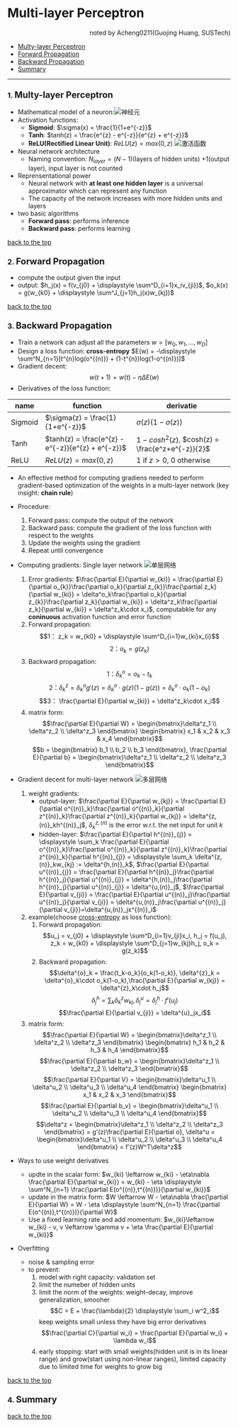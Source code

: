 # Multi-layer Perceptron 
<div align="right">noted by Acheng0211(Guojing Huang, SUSTech)</div>

- [Multy-layer Perceptron](#1-multy-layer-perceptron)
- [Forward Propagation](#2-forward-propagation)
- [Backward Propagation](#3-backward-propagation)
- [Summary](#summary)
___


### **1.** <big>Multy-layer Perceptron</big>

- Mathematical model of a neuron:![神经元](./assets/neuron.png "神经元") 
- Activation functions:
    - **Sigmoid**: $\sigma(x) = \frac{1}{1+e^{-z}}$
    - **Tanh**: $tanh(z) = \frac{e^{z} - e^{-z}}{e^{z} + e^{-z}}$
    - **ReLU(Rectified Linear Unit)**: $ReLU(z) = max(0,z)$
![激活函数](./assets/activation_functions.png "激活函数") 
- Neural network architecture
    - Naming convention: $N_{layer} = (N-1)$(layers of hidden units) $+ 1$(output layer), input layer is not counted
- Reprensentational power
    - Neural network with **at least one hidden layer** is a universal approximator which can represent any function
    - The capacity of the network increases with more hidden units and layers
- two basic algorithms
    - **Forward pass**: performs inference
    - **Backward pass**: performs learning


[back to the top](#multi-layer-perceptron)

### **2.** <big>Forward Propagation</big>

- compute the output given the input
- output: $h_j(x) = f(v_{j0} + \displaystyle \sum^D_{i=1}x_iv_{ji})$, $o_k(x) = g(w_{k0} + \displaystyle \sum^J_{j=1}h_j(x)w_{kj})$

[back to the top](#multi-layer-perceptron)

### **3.** <big>Backward Propagation</big>

- Train a network can adjust all the parameters $w = [w_0,w_1,...,w_D]$
- Design a loss function: **cross-entropy** <span id="cross-entropy"></span> $E(w) = -\displaystyle \sum^N_{n=1}[t^{n}log(o^{(n)}) + (1-t^{n})log(1-o^{(n)})]$  
- Gradient decent: $$w(t+1) = w(t) - \eta \Delta E(w)$$
- Derivatives of the loss function: 

|name|function|derivatie|
|---|---|---|
|Sigmoid|$\sigma(z) = \frac{1}{1+e^{-z}}$|$\sigma(z)(1-\sigma(z))$|
|Tanh|$tanh(z) = \frac{e^{z} - e^{-z}}{e^{z} + e^{-z}}$|$1 - cosh^2(z)$, $cosh(z) = \frac{e^z+e^{-z}}{2}$|
|ReLU|$ReLU(z) = max(0,z)$|$1$ if $z>0$, 0 otherwise|

- An effective method for computing gradiens needed to perform gradient-based optimization of the weights in a multi-layer network (key insight: **chain rule**)
- Procedure:
    1. Forward pass: compute the output of the network
    2. Backward pass: compute the gradient of the loss function with respect to the weights
    3. Update the weights using the gradient
    4. Repeat until convergence
- Computing gradients: Single layer network
![单层网络](./assets/single_layer_network.png "单层网络")
    1. Error gradients: $\frac{\partial E}{\partial w_{ki}} = \frac{\partial E}{\partial o_{k}}\frac{\partial o_k}{\partial z_{k}}\frac{\partial z_k}{\partial w_{ki}} = \delta^o_k\frac{\partial o_k}{\partial z_{k}}\frac{\partial z_k}{\partial w_{ki}} = \delta^z_k\frac{\partial z_k}{\partial w_{ki}} = \delta^z_k\cdot x_i$, computabkle for any **coninuous** activation function and error function
    2. Forward propagation: 
    $$1： z_k = w_{k0} + \displaystyle \sum^D_{i=1}w_{ki}x_{i}$$ $$2： o_k = g(z_k)$$
    3. Backward propagation: 
    $$1： \delta^o_k = o_k - t_k$$ $$2： \delta^z_k = \delta^o_kg'(z) = \delta^o_k\cdot g(z)(1-g(z)) = \delta^o_k\cdot o_k(1-o_k)$$ $$3： \frac{\partial E}{\partial w_{ki}} = \delta^z_k\cdot x_i$$
    4. matrix form:
    $$\frac{\partial E}{\partial W} = \begin{bmatrix}\delta^z_1 \\ \delta^z_2 \\ \delta^z_3 \end{bmatrix} \begin{bmatrix} x_1 & x_2 & x_3 & x_4 \end{bmatrix}$$ $$b = \begin{bmatrix} b_1 \\ b_2 \\ b_3 \end{bmatrix}, \frac{\partial E}{\partial b} = \begin{bmatrix}\delta^z_1 \\ \delta^z_2 \\ \delta^z_3 \end{bmatrix}$$

- Gradient decent for multi-layer network
![多层网络](./assets/multi_layer_network.png "多层网络")
    1. weight gradients: 
        - output-layer: $\frac{\partial E}{\partial w_{kj}} = \frac{\partial E}{\partial o^{(n)}_k}\frac{\partial o^{(n)}_k}{\partial z^{(n)}_k}\frac{\partial z^{(n)}_k}{\partial w_{kj}} = \delta^{z,(n)}_kh^{(n)}_j$, $\delta^{z,(n)}_k$ is the error w.r.t. the net input for unit $k$
        - hidden-layer: $\frac{\partial E}{\partial h^{(n)}_{j}} = \displaystyle \sum_k \frac{\partial E}{\partial o^{(n)}_k}\frac{\partial o^{(n)}_k}{\partial z^{(n)}_k}\frac{\partial z^{(n)}_k}{\partial h^{(n)}_{j}} = \displaystyle \sum_k \delta^{z,(n)}_kw_{kj} := \delta^{h,(n)}_k$,
        $\frac{\partial E}{\partial u^{(n)}_{j}} = \frac{\partial E}{\partial h^{(n)}_j}\frac{\partial h^{(n)}_j}{\partial u^{(n)}_{j}} = \delta^{h,(n)}_j\frac{\partial h^{(n)}_j}{\partial u^{(n)}_{j}} = \delta^{u,(n)}_j$, $\frac{\partial E}{\partial v_{ji}} = \frac{\partial E}{\partial u^{(n)}_j}\frac{\partial u^{(n)}_j}{\partial v_{ji}} = \delta^{u,(n)}_j\frac{\partial u^{(n)}_j}{\partial v_{ji}}=\delta^{u,(n)}_jx^{(n)}_i$
    2. example(choose [cross-entropy](#cross-entropy) as loss function): 
        1. Forward propagation:
        $$u_j = v_{j0} + \displaystyle \sum^D_{i=1}v_{ji}x_i, h_j = f(u_j), z_k = w_{k0} + \displaystyle \sum^D_{j=1}w_{kj}h_j, o_k = g(z_k)$$
        2. Backward propagation:
        $$\delta^{o}_k = \frac{t_k-o_k}{o_k(1-o_k)}, \delta^{z}_k = \delta^{o}_k\cdot o_k(1-o_k),\frac{\partial E}{\partial w_{kj}} = \delta^{z}_k\cdot h_j$$$$\delta^{h}_j = \displaystyle \sum_k \delta^{z}_kw_{kj}, \delta^{u}_j = \delta^{h}_j\cdot f'(u_j)$$$$\frac{\partial E}{\partial v_{ji}} = \delta^{u}_jx_i$$
    3. matrix form:
    $$\frac{\partial E}{\partial W} = \begin{bmatrix}\delta^z_1 \\ \delta^z_2 \\ \delta^z_3 \end{bmatrix} \begin{bmatrix} h_1 & h_2 & h_3 & h_4 \end{bmatrix}$$ $$\frac{\partial E}{\partial b_w} = \begin{bmatrix}\delta^z_1 \\ \delta^z_2 \\ \delta^z_3 \end{bmatrix}$$
    $$\frac{\partial E}{\partial V} = \begin{bmatrix}\delta^u_1 \\ \delta^u_2 \\ \delta^u_3 \\ \delta^u_4 \end{bmatrix} \begin{bmatrix} x_1 & x_2 & x_3 \end{bmatrix}$$ $$\frac{\partial E}{\partial b_v} = \begin{bmatrix}\delta^u_1 \\ \delta^u_2 \\ \delta^u_3 \\ \delta^u_4 \end{bmatrix}$$ $$\delta^z = \begin{bmatrix}\delta^z_1 \\ \delta^z_2 \\ \delta^z_3 \end{bmatrix} = g'(z)\frac{\partial E}{\partial o}, \delta^u = \begin{bmatrix}\delta^u_1 \\ \delta^u_2 \\ \delta^u_3 \\ \delta^u_4 \end{bmatrix} = f'(z)W^T\delta^z$$

- Ways to use weight derivatives
    - updte in the scalar form: $w_{ki} \leftarrow w_{ki} - \eta\nabla \frac{\partial E}{\partial w_{ki}} = w_{ki} - \eta \displaystyle \sum^N_{n=1} \frac{\partial E(o^{(n)},t^{(n)})}{\partial w_{ki}}$
    - update in the matrix form: $W \leftarrow W - \eta\nabla \frac{\partial E}{\partial W} = W - \eta \displaystyle \sum^N_{n=1} \frac{\partial E(o^{(n)},t^{(n)})}{\partial W}$
    - Use a fixed learning rate and add momentum: $w_{ki}\leftarrow w_{ki} - v, v \leftarrow \gamma v + \eta \frac{\partial E}{\partial w_{ki}}$
- Overfitting
    - noise & sampling error
    - to prevent:
        1. model with right capacity: validation set
        2. limit the numeber of hidden units
        3. limit the norm of the weights: weight-decay, improve generalization, smooher $$C = E + \frac{\lambda}{2} \displaystyle \sum_i w^2_i$$ keep weights small unless they have big error derivatives $$\frac{\partial C}{\partial w_i} = \frac{\partial E}{\partial w_i} + \lambda w_i$$
        4. early stopping: start with small weights(hidden unit is in its linear range) and grow(start using non-linear ranges), limited capacity due to limited time for weights to grow big

[back to the top](#multi-layer-perceptron)

### **4.** <big>Summary</big>
<!-- todo: complete summary after HA05 -->

[back to the top](#multi-layer-perceptron)